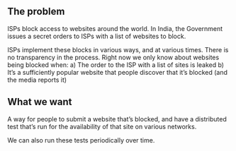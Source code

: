 ## The problem
ISPs block access to websites around the world.
In India, the Government issues a secret orders to ISPs with a list of websites to block.

ISPs implement these blocks in various ways, and at various times. There is no transparency in the process. Right now we only know about websites being blocked when:
a) The order to the ISP with a list of sites is leaked
b) It’s a sufficiently popular website that people discover that it’s blocked (and the media reports it)


## What we want
A way for people to submit a website that’s blocked, and have a distributed test that’s run for the availability of that site on various networks.

We can also run these tests periodically over time.

